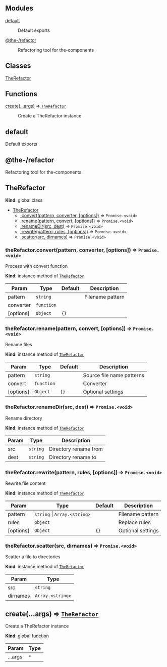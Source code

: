 <!--- Code generated by @the-/script-doc. DO NOT EDIT. -->

## Modules

<dl>
<dt><a href="#module_default">default</a></dt>
<dd><p>Default exports</p>
</dd>
<dt><a href="#module_@the-/refactor">@the-/refactor</a></dt>
<dd><p>Refactoring tool for the-components</p>
</dd>
</dl>

## Classes

<dl>
<dt><a href="#TheRefactor">TheRefactor</a></dt>
<dd></dd>
</dl>

## Functions

<dl>
<dt><a href="#create">create(...args)</a> ⇒ <code><a href="#TheRefactor">TheRefactor</a></code></dt>
<dd><p>Create a TheRefactor instance</p>
</dd>
</dl>

<a name="module_default"></a>

## default
Default exports

<a name="module_@the-/refactor"></a>

## @the-/refactor
Refactoring tool for the-components

<a name="TheRefactor"></a>

## TheRefactor
**Kind**: global class  

* [TheRefactor](#TheRefactor)
    * [.convert(pattern, converter, [options])](#TheRefactor+convert) ⇒ <code>Promise.&lt;void&gt;</code>
    * [.rename(pattern, convert, [options])](#TheRefactor+rename) ⇒ <code>Promise.&lt;void&gt;</code>
    * [.renameDir(src, dest)](#TheRefactor+renameDir) ⇒ <code>Promise.&lt;void&gt;</code>
    * [.rewrite(pattern, rules, [options])](#TheRefactor+rewrite) ⇒ <code>Promise.&lt;void&gt;</code>
    * [.scatter(src, dirnames)](#TheRefactor+scatter) ⇒ <code>Promise.&lt;void&gt;</code>

<a name="TheRefactor+convert"></a>

### theRefactor.convert(pattern, converter, [options]) ⇒ <code>Promise.&lt;void&gt;</code>
Process with convert function

**Kind**: instance method of [<code>TheRefactor</code>](#TheRefactor)  

| Param | Type | Default | Description |
| --- | --- | --- | --- |
| pattern | <code>string</code> |  | Filename pattern |
| converter | <code>function</code> |  |  |
| [options] | <code>Object</code> | <code>{}</code> |  |

<a name="TheRefactor+rename"></a>

### theRefactor.rename(pattern, convert, [options]) ⇒ <code>Promise.&lt;void&gt;</code>
Rename files

**Kind**: instance method of [<code>TheRefactor</code>](#TheRefactor)  

| Param | Type | Default | Description |
| --- | --- | --- | --- |
| pattern | <code>string</code> |  | Source file name patterns |
| convert | <code>function</code> |  | Converter |
| [options] | <code>Object</code> | <code>{}</code> | Optional settings |

<a name="TheRefactor+renameDir"></a>

### theRefactor.renameDir(src, dest) ⇒ <code>Promise.&lt;void&gt;</code>
Rename directory

**Kind**: instance method of [<code>TheRefactor</code>](#TheRefactor)  

| Param | Type | Description |
| --- | --- | --- |
| src | <code>string</code> | Directory rename from |
| dest | <code>string</code> | Directory rename to |

<a name="TheRefactor+rewrite"></a>

### theRefactor.rewrite(pattern, rules, [options]) ⇒ <code>Promise.&lt;void&gt;</code>
Rewrite file content

**Kind**: instance method of [<code>TheRefactor</code>](#TheRefactor)  

| Param | Type | Default | Description |
| --- | --- | --- | --- |
| pattern | <code>string</code> \| <code>Array.&lt;string&gt;</code> |  | Filename pattern |
| rules | <code>object</code> |  | Replace rules |
| [options] | <code>Object</code> | <code>{}</code> | Optional settings |

<a name="TheRefactor+scatter"></a>

### theRefactor.scatter(src, dirnames) ⇒ <code>Promise.&lt;void&gt;</code>
Scatter a file to directories

**Kind**: instance method of [<code>TheRefactor</code>](#TheRefactor)  

| Param | Type |
| --- | --- |
| src | <code>string</code> | 
| dirnames | <code>Array.&lt;string&gt;</code> | 

<a name="create"></a>

## create(...args) ⇒ [<code>TheRefactor</code>](#TheRefactor)
Create a TheRefactor instance

**Kind**: global function  

| Param | Type |
| --- | --- |
| ...args | <code>\*</code> | 

